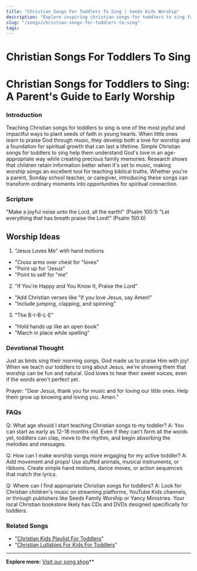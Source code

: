 ```yaml
---
title: "Christian Songs For Toddlers To Sing | Seeds Kids Worship"
description: "Explore inspiring christian songs for toddlers to sing for children's worship and faith development. Biblical music resources for families and ministry."
slug: "/songs/christian-songs-for-toddlers-to-sing"
tags:
---
```


# Christian Songs For Toddlers To Sing

# Christian Songs for Toddlers to Sing: A Parent's Guide to Early Worship

### Introduction
Teaching Christian songs for toddlers to sing is one of the most joyful and impactful ways to plant seeds of faith in young hearts. When little ones learn to praise God through music, they develop both a love for worship and a foundation for spiritual growth that can last a lifetime. Simple Christian songs for toddlers to sing help them understand God's love in an age-appropriate way while creating precious family memories. Research shows that children retain information better when it's set to music, making worship songs an excellent tool for teaching biblical truths. Whether you're a parent, Sunday school teacher, or caregiver, introducing these songs can transform ordinary moments into opportunities for spiritual connection.

### Scripture
"Make a joyful noise unto the Lord, all the earth!" (Psalm 100:1)
"Let everything that has breath praise the Lord!" (Psalm 150:6)

## Worship Ideas
1. "Jesus Loves Me" with hand motions
- "Cross arms over chest for "loves"
- "Point up for "Jesus"
- "Point to self for "me"

2. "If You're Happy and You Know It, Praise the Lord"
- "Add Christian verses like "If you love Jesus, say Amen!"
- "Include jumping, clapping, and spinning"

3. "The B-I-B-L-E"
- "Hold hands up like an open book"
- "March in place while spelling"

### Devotional Thought
Just as birds sing their morning songs, God made us to praise Him with joy! When we teach our toddlers to sing about Jesus, we're showing them that worship can be fun and natural. God loves to hear their sweet voices, even if the words aren't perfect yet.

Prayer: "Dear Jesus, thank you for music and for loving our little ones. Help them grow up knowing and loving you. Amen."

### FAQs

Q: What age should I start teaching Christian songs to my toddler?
A: You can start as early as 12-18 months old. Even if they can't form all the words yet, toddlers can clap, move to the rhythm, and begin absorbing the melodies and messages.

Q: How can I make worship songs more engaging for my active toddler?
A: Add movement and props! Use stuffed animals, musical instruments, or ribbons. Create simple hand motions, dance moves, or action sequences that match the lyrics.

Q: Where can I find appropriate Christian songs for toddlers?
A: Look for Christian children's music on streaming platforms, YouTube Kids channels, or through publishers like Seeds Family Worship or Yancy Ministries. Your local Christian bookstore likely has CDs and DVDs designed specifically for toddlers.

### Related Songs

- "[Christian Kids Playlist For Toddlers](/songs/christian-kids-playlist-for-toddlers/)"
- "[Christian Lullabies For Kids For Toddlers](/songs/christian-lullabies-for-kids-for-toddlers/)"

---

**Explore more:** [Visit our song shop](https://seedskidsworship.com/shop)**

<!-- Schema Markup -->
<script type="application/ld+json">
{
  "@context": "https://schema.org",
  "@type": "MusicRecording",
  "name": "Christian Songs For Toddlers To Sing",
  "byArtist": {
    "@type": "MusicGroup",
    "name": "Seeds Kids Worship"
  },
  "isFamilyFriendly": true,
  "url": "https://seedskidsworship.com/songs/christian-songs-for-toddlers-to-sing/"
}
</script>